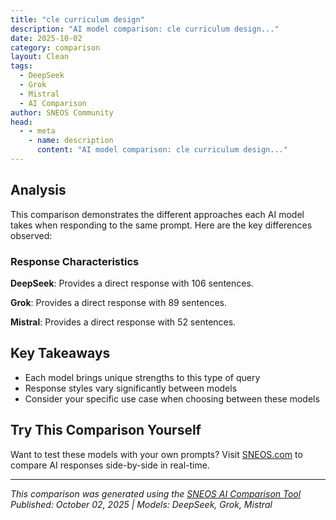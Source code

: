 ```yaml
---
title: "cle curriculum design"
description: "AI model comparison: cle curriculum design..."
date: 2025-10-02
category: comparison
layout: Clean
tags:
  - DeepSeek
  - Grok
  - Mistral
  - AI Comparison
author: SNEOS Community
head:
  - - meta
    - name: description
      content: "AI model comparison: cle curriculum design..."
---
```


<ChatComparison
  title="cle curriculum design"
  prompt="cle curriculum design"
  :responses='{
    "DeepSeek": "Of course. Designing a curriculum is a systematic process that translates educational philosophy and goals into a practical plan for teaching and learning. Here is a comprehensive guide to curriculum design, broken down into key stages and principles.\n\n---\n\n### **What is Curriculum Design?**\n\nCurriculum design is the **intentional organization of learning experiences** to achieve specific educational outcomes. It\u0027s not just a list of topics, but a coherent plan that includes:\n\n*   **What** students will learn (content, knowledge, skills)\n*   **How** they will learn it (teaching methods, activities, resources)\n*   **How** we will know they have learned it (assessment)\n*   **Why** they are learning it (the purpose and rationale)\n\n---\n\n### **Core Models of Curriculum Design**\n\nThere are several established models. Most modern curricula are a hybrid, but understanding the pure forms is helpful.\n\n| Model | Focus | Pros | Cons | Best For |\n| :--- | :--- | :--- | :--- | :--- |\n| **Subject-Centered** | Mastery of specific subject matter (e.g., History, Biology). | Logical, easy to organize, familiar. | Can be rigid, may not connect to student interests or real-world problems. | Foundational knowledge in traditional disciplines. |\n| **Learner-Centered** | The needs, interests, and experiences of the students. | Increases motivation and engagement, promotes holistic development. | Can be less structured, may risk gaps in core knowledge. | Progressive education, elective courses, early childhood. |\n| **Problem-Centered** | Solving real-world problems or exploring broad themes. | Highly relevant, develops critical thinking and application skills. | Can be complex to plan and assess, requires integration of multiple subjects. | STEM/STEAM, project-based learning (PBL), interdisciplinary studies. |\n| **Spiral Curriculum** | Revisiting key concepts at increasing levels of complexity over time. | Reinforces learning and builds deep understanding. | Requires careful long-term planning across grade levels. | Foundational concepts in math, science, and literacy. |\n\n---\n\n### **A Step-by-Step Process for Curriculum Design**\n\nThis is a practical, cyclical process that can be applied to a single course, a unit, or an entire program.\n\n#### **Stage 1: Foundation \u0026 Analysis (The \u0022Why\u0022)**\n\n1.  **Needs Assessment:**\n    *   **Student Needs:** Who are your learners? What are their prior knowledge, skills, interests, and cultural backgrounds?\n    *   **Stakeholder Needs:** What are the requirements of the school, district, state/province, or national standards?\n    *   **Societal Needs:** What skills and knowledge are needed for the future workforce and engaged citizenship (e.g., critical thinking, collaboration, digital literacy)?\n\n2.  **Define the Rationale \u0026 Philosophy:**\n    *   Why does this curriculum exist? What is your core belief about how students learn best? This guides all subsequent decisions.\n\n#### **Stage 2: Planning \u0026 Outcomes (The \u0022What\u0022)**\n\n3.  **Establish Aims, Goals, and Objectives (Outcomes):**\n    *   **Aims:** Broad, long-term purposes (e.g., \u0022To create scientifically literate citizens.\u0022).\n    *   **Goals:** General statements of what students will achieve in the course/program (e.g., \u0022Students will understand the principles of ecology.\u0022).\n    *   **Learning Objectives (SWBAT - Students Will Be Able To...):** Specific, measurable, and observable statements of what students will know and be able to do by the end of a lesson or unit. Use **Bloom\u0027s Taxonomy** (Remember, Understand, Apply, Analyze, Evaluate, Create) to ensure a range of cognitive skills.\n        *   *Example: \u0022SWBAT analyze the causes and effects of the Industrial Revolution and create a presentation arguing its most significant impact.\u0022*\n\n4.  **Select and Organize Content:**\n    *   What key knowledge, concepts, principles, and skills are essential to achieve the objectives?\n    *   Organize content logically (chronologically, by theme, from simple to complex).\n\n#### **Stage 3: Development \u0026 Implementation (The \u0022How\u0022)**\n\n5.  **Design Learning Experiences and Instruction:**\n    *   This is the core of the \u0022teacher\u0027s guide.\u0022 How will students interact with the content?\n    *   Choose pedagogical strategies: Lectures, Socratic seminars, collaborative group work, inquiry-based learning, project-based learning (PBL), labs, field trips, etc.\n    *   Select resources and materials: Textbooks, primary sources, videos, software, lab equipment.\n\n6.  **Plan for Assessment and Evaluation:**\n    *   **Formative Assessment (Assessment *for* Learning):** Ongoing, low-stakes checks for understanding (e.g., quizzes, exit tickets, class discussions, drafts). Used to *inform* teaching.\n    *   **Summative Assessment (Assessment *of* Learning):** Culminating tasks that evaluate mastery at the end of a unit (e.g., final exam, research paper, performance, portfolio).\n    *   Ensure **alignment** between your objectives, learning activities, and assessments. This is the principle of **\u0022Backward Design\u0022** (Wiggins \u0026 McTighe).\n\n#### **Stage 4: Review \u0026 Reflection**\n\n7.  **Implement the Curriculum:**\n    *   Put the plan into action in the classroom.\n\n8.  **Evaluate and Revise:**\n    *   **Curriculum Evaluation:** Did it work? Collect data from student performance, student feedback, and teacher reflection.\n    *   **Iterate and Improve:** Curriculum design is never finished. Use the evaluation data to refine and improve the curriculum for the next cycle.\n\n---\n\n### **Key Principles of Effective Curriculum Design**\n\n*   **Alignment:** The \u0022Golden Rule.\u0022 Ensure tight coherence between Learning Objectives, Learning Activities, and Assessments.\n*   **Backward Design (Understanding by Design):** Start with the end goal (desired results and assessments) *before* planning learning activities.\n*   **Articulation:** The curriculum should flow smoothly both **vertically** (from one grade level to the next) and **horizontally** (across subjects in the same grade level).\n*   **Balance:** Strive for a balance between knowledge and skills, theory and practice, individual work and collaboration.\n*   **Equity \u0026 Inclusion:** The curriculum should be accessible, culturally responsive, and provide multiple means of engagement, representation, and expression (Universal Design for Learning - UDL).\n*   **Engagement:** It should be challenging, relevant, and interesting to students.\n*   **Flexibility:** Allow for teacher autonomy and adaptation to meet the needs of specific student groups.\n\n### **Example: A Mini-Curriculum Design Template**\n\n**Unit Title:** [e.g., Sustainable Cities of the Future]\n**Subject/Course:** [e.g., Grade 9 Integrated Science \u0026 Geography]\n\n1.  **Stage 1: Foundation**\n    *   **Rationale:** To understand human impact on the environment and empower students to design innovative solutions.\n    *   **Standards:** [List relevant NGSS and Geography standards here]\n\n2.  **Stage 2: Outcomes**\n    *   **Learning Objectives (SWBAT):**\n        *   Analyze data on urban energy and water use.\n        *   Explain the principles of sustainable design.\n        *   Collaborate to design a model \u0022sustainable city block.\u0022\n        *   Persuasively present and defend their design choices.\n\n3.  **Stage 3: Instruction \u0026 Assessment**\n    *   **Learning Activities:**\n        *   Case studies of Curitiba, Copenhagen.\n        *   Lab on water filtration.\n        *   Guest speaker from a city planning department.\n        *   Group project: Design a city block using SimCity or a physical model.\n    *   **Assessments:**\n        *   **Formative:** Quiz on key terms, annotated bibliography of research.\n        *   **Summative:** Final group project presentation and a written reflection.\n\n4.  **Stage 4: Resources \u0026 Materials**\n    *   Articles, videos, software, modeling clay/recycled materials, lab equipment.\n\nBy following a structured yet flexible process like this, educators can create powerful, effective, and engaging learning experiences for all students.",
    "Grok": "Designing a curriculum for Continuing Legal Education (CLE) is a structured process that ensures legal professionals maintain and enhance their knowledge, skills, and ethical standards. CLE programs are often required by bar associations or regulatory bodies to ensure lawyers stay current with laws, regulations, and professional practices. Below is a step-by-step guide to designing a CLE curriculum:\n\n---\n\n### 1. Identify the Target Audience\n   - Determine the specific group of legal professionals for whom the curriculum is designed (e.g., new attorneys, experienced practitioners, in-house counsel, or specialists in a particular field like intellectual property or family law).\n   - Assess their needs, experience levels, and areas of practice to tailor content accordingly.\n\n---\n\n### 2. Define Learning Objectives\n   - Establish clear, measurable goals for what participants should achieve by the end of the CLE program. Examples include:\n     - Understanding recent changes in legislation or case law.\n     - Developing practical skills (e.g., trial advocacy, contract drafting).\n     - Enhancing ethical decision-making.\n   - Align objectives with state or national CLE requirements, such as mandatory hours in ethics, diversity, or technology.\n\n---\n\n### 3. Research CLE Requirements and Accreditation\n   - Review the specific CLE requirements mandated by the relevant bar association or jurisdiction (e.g., number of credits or hours required annually, subject-specific mandates like ethics or professionalism).\n   - Ensure the curriculum aligns with accreditation standards to award participants CLE credits. This may involve submitting the program for approval to the appropriate regulatory body.\n\n---\n\n### 4. Select Relevant Topics and Content\n   - Choose topics based on current trends, emerging legal issues, and the needs of the target audience. Examples include:\n     - Substantive law updates (e.g., changes in tax law, data privacy regulations like GDPR).\n     - Skills-based training (e.g., negotiation, mediation, legal research using AI tools).\n     - Ethics and professionalism (e.g., avoiding conflicts of interest, maintaining client confidentiality).\n     - Diversity, equity, and inclusion (DEI) in legal practice (increasingly a required component in many jurisdictions).\n   - Incorporate practical, real-world applications through case studies, hypothetical scenarios, or interactive discussions.\n\n---\n\n### 5. Determine Delivery Formats\n   - Decide how the content will be delivered based on accessibility, audience preference, and resource availability. Options include:\n     - **In-person seminars or workshops**: Ideal for networking and interactive learning.\n     - **Online webinars or self-paced courses**: Convenient for busy professionals or those in remote areas.\n     - **Hybrid models**: Combining live and recorded content.\n   - Ensure compliance with CLE rules regarding live vs. self-study credits (some jurisdictions limit self-study hours).\n\n---\n\n### 6. Engage Qualified Instructors\n   - Select subject matter experts, experienced practitioners, judges, or academics to lead sessions.\n   - Ensure instructors are engaging, knowledgeable, and capable of addressing practical challenges faced by attendees.\n   - Provide instructors with guidelines to align their presentations with learning objectives and CLE credit requirements.\n\n---\n\n### 7. Develop Course Materials\n   - Create comprehensive, up-to-date materials such as handouts, slide decks, reference guides, or case law summaries.\n   - Include resources for further reading or research, if applicable.\n   - Ensure materials are accessible (e.g., digital copies for online learners, ADA compliance for in-person events).\n\n---\n\n### 8. Incorporate Interactive and Practical Elements\n   - Engage participants through Q\u0026A sessions, panel discussions, role-playing, or mock trials.\n   - Use technology (e.g., polling tools, virtual breakout rooms) to increase interaction in online formats.\n   - Design assessments or quizzes to evaluate learning outcomes, if required by the accrediting body.\n\n---\n\n### 9. Set a Timeline and Schedule\n   - Plan the duration of the program (e.g., a one-day seminar, a multi-week course, or a series of short webinars).\n   - Allocate time for each topic, ensuring a balance between substantive content, skills training, and breaks (for in-person events).\n   - Schedule sessions at times that accommodate participants\u2019 availability (e.g., evenings or weekends for working attorneys).\n\n---\n\n### 10. Budget and Pricing\n   - Calculate costs for venue rental (if in-person), technology platforms (for online delivery), instructor fees, materials, and marketing.\n   - Set registration fees that cover expenses while remaining affordable for the target audience.\n   - Consider offering discounts for early registration, group attendance, or bar association members.\n\n---\n\n### 11. Market the CLE Program\n   - Promote the program through bar association newsletters, email campaigns, social media, and legal industry networks.\n   - Highlight key benefits, such as earning mandatory credits, learning from renowned speakers, or gaining practical skills.\n   - Provide early registration deadlines and reminders to maximize attendance.\n\n---\n\n### 12. Evaluate and Gather Feedback\n   - Distribute post-event surveys to participants to assess the program\u2019s effectiveness, instructor performance, and content relevance.\n   - Use feedback to improve future CLE programs and address any gaps in content or delivery.\n   - Analyze attendance and credit completion data to ensure compliance with CLE reporting requirements.\n\n---\n\n### 13. Handle Administrative and Reporting Tasks\n   - Track attendance and participation to award CLE credits.\n   - Provide certificates of completion or report credits directly to the appropriate bar association or regulatory body, if required.\n   - Maintain records of attendance and course materials as per jurisdictional guidelines.\n\n---\n\n### Additional Considerations\n   - **Diversity and Inclusion**: Ensure the curriculum reflects diverse perspectives and addresses DEI topics, which are increasingly mandated by many jurisdictions.\n   - **Technology**: Leverage legal tech tools for content delivery and engagement, and offer training on tech-related topics (e.g., cybersecurity for law firms).\n   - **Ethics Focus**: Dedicate time to ethics and professionalism, as these are often mandatory components of CLE requirements.\n   - **Customization**: Tailor the curriculum to local laws, regulations, or practice-specific needs of the audience.\n\n---\n\nBy following these steps, you can design a CLE curriculum that not only meets regulatory requirements but also provides meaningful, practical value to legal professionals, helping them grow in their careers while maintaining high standards of practice. If you have a specific focus area or jurisdiction in mind, I can assist in refining the curriculum further!",
    "Mistral": "Designing a curriculum for a Continuing Legal Education (CLE) program involves creating a structured educational plan that meets the needs of legal professionals seeking to enhance their knowledge and skills. Here are the key steps and considerations for designing a CLE curriculum:\n\n### 1. **Identify Learning Objectives**\n   - **Skill Development:** Determine the specific skills and knowledge areas that the curriculum should address (e.g., legal writing, trial advocacy, ethics).\n   - **Professional Development:** Include objectives related to career advancement, such as leadership, management, and business development.\n   - **Compliance:** Ensure the curriculum meets any mandatory CLE requirements set by state bar associations or other regulatory bodies.\n\n### 2. **Conduct a Needs Assessment**\n   - **Surveys and Feedback:** Gather input from legal professionals to understand their educational needs and preferences.\n   - **Market Analysis:** Research current trends and emerging issues in the legal field to ensure the curriculum is relevant and up-to-date.\n\n### 3. **Develop Course Content**\n   - **Core Courses:** Include foundational courses that cover essential topics such as legal ethics, professional responsibility, and substantive law updates.\n   - **Elective Courses:** Offer a variety of specialized courses that cater to different practice areas and interests (e.g., intellectual property, family law, corporate law).\n   - **Interactive Elements:** Incorporate case studies, role-playing, simulations, and group discussions to enhance learning.\n\n### 4. **Select Delivery Methods**\n   - **Live Classes:** Offer in-person workshops, seminars, and conferences.\n   - **Online Courses:** Provide e-learning options such as webinars, video lectures, and self-paced online courses.\n   - **Blended Learning:** Combine live and online elements to create a flexible and engaging learning experience.\n\n### 5. **Choose Instructors**\n   - **Expertise:** Select instructors who are experts in their fields and have experience in teaching and training.\n   - **Diversity:** Ensure a diverse range of instructors to provide different perspectives and expertise.\n   - **Engagement:** Choose instructors who are engaging and can effectively communicate complex legal concepts.\n\n### 6. **Create a Schedule**\n   - **Frequency:** Determine the frequency of courses (e.g., weekly, monthly, quarterly).\n   - **Duration:** Decide on the length of each course (e.g., one-hour sessions, full-day workshops).\n   - **Accessibility:** Ensure the schedule is accessible to working professionals, possibly offering evening and weekend options.\n\n### 7. **Evaluate and Assess**\n   - **Feedback Mechanisms:** Implement feedback mechanisms such as surveys, evaluations, and focus groups to gather input from participants.\n   - **Continuous Improvement:** Use feedback to continuously improve the curriculum and ensure it remains relevant and effective.\n\n### 8. **Certification and Credits**\n   - **Accreditation:** Ensure the curriculum is accredited by relevant legal education bodies.\n   - **Credits:** Provide participants with CLE credits that can be used to meet their professional development requirements.\n\n### 9. **Marketing and Outreach**\n   - **Promotion:** Develop a marketing plan to promote the CLE program through various channels such as email, social media, and legal publications.\n   - **Partnerships:** Collaborate with law firms, bar associations, and other legal organizations to expand reach and credibility.\n\n### 10. **Technology and Resources**\n   - **Learning Management System (LMS):** Use an LMS to manage course content, registrations, and participant tracking.\n   - **Resources:** Provide access to additional resources such as articles, case studies, and legal databases.\n\n### Example Curriculum Outline\n\n#### **Core Courses**\n1. **Legal Ethics and Professional Responsibility**\n   - Ethical Decision-Making\n   - Conflicts of Interest\n   - Client Confidentiality\n\n2. **Substantive Law Updates**\n   - Recent Legislative Changes\n   - Case Law Developments\n   - Emerging Legal Trends\n\n#### **Elective Courses**\n1. **Intellectual Property Law**\n   - Patent Law\n   - Trademark Law\n   - Copyright Law\n\n2. **Family Law**\n   - Divorce and Custody\n   - Child Support\n   - Adoption Law\n\n3. **Corporate Law**\n   - Mergers and Acquisitions\n   - Corporate Governance\n   - Securities Law\n\n#### **Interactive Elements**\n1. **Case Studies and Simulations**\n   - Mock Trials\n   - Negotiation Scenarios\n   - Ethical Dilemmas\n\n2. **Group Discussions**\n   - Legal Debates\n   - Panel Discussions\n   - Peer Reviews\n\nBy following these steps and considerations, you can design a comprehensive and effective CLE curriculum that meets the needs of legal professionals and helps them stay current in their field."
  }'
  published-date="02:40"
/>

## Analysis

This comparison demonstrates the different approaches each AI model takes when responding to the same prompt. Here are the key differences observed:

### Response Characteristics

**DeepSeek**: Provides a direct response with 106 sentences. 

**Grok**: Provides a direct response with 89 sentences. 

**Mistral**: Provides a direct response with 52 sentences. 

## Key Takeaways

- Each model brings unique strengths to this type of query
- Response styles vary significantly between models
- Consider your specific use case when choosing between these models

## Try This Comparison Yourself

Want to test these models with your own prompts? Visit [SNEOS.com](https://sneos.com) to compare AI responses side-by-side in real-time.

---

*This comparison was generated using the [SNEOS AI Comparison Tool](https://sneos.com)*
*Published: October 02, 2025 | Models: DeepSeek, Grok, Mistral*
